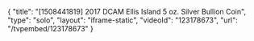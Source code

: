 {
    "title": "[1508441819] 2017 DCAM Ellis Island 5 oz. Silver Bullion Coin",
    "type": "solo",
    "layout": "iframe-static",
    "videoId": "123178673",
    "url": "\/tvpembed\/123178673"
}